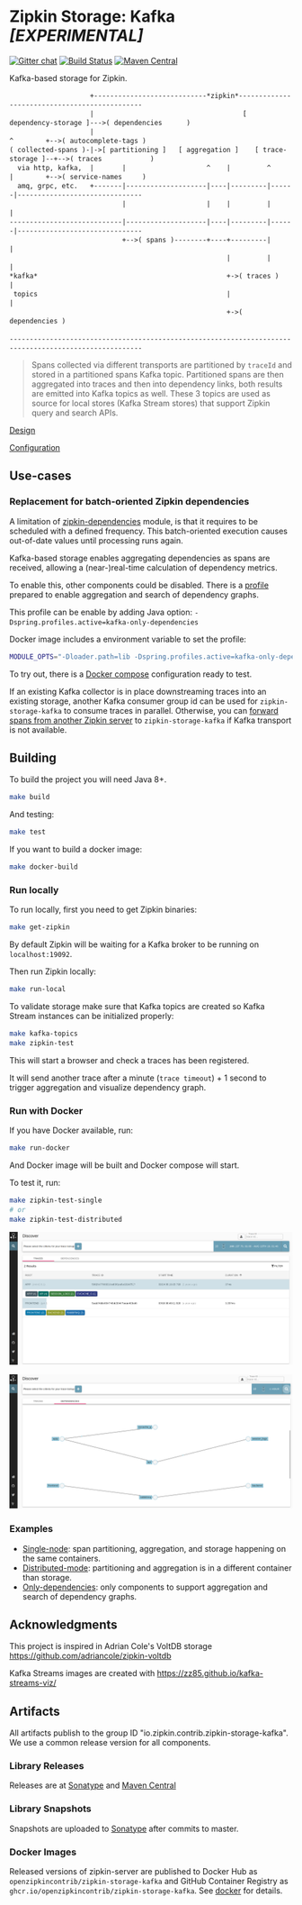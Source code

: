 # Zipkin Storage: Kafka *[EXPERIMENTAL]*

[![Gitter chat](http://img.shields.io/badge/gitter-join%20chat%20%E2%86%92-brightgreen.svg)](https://gitter.im/openzipkin/zipkin)
[![Build Status](https://travis-ci.com/openzipkin-contrib/zipkin-storage-kafka.svg?branch=master)](https://travis-ci.com/openzipkin-contrib/zipkin-storage-kafka)
[![Maven Central](https://img.shields.io/maven-central/v/io.zipkin.gcp/zipkin-module-storage-stackdriver.svg)](https://search.maven.org/search?q=g:io.zipkin.contrib.zipkin-storage-kafka%20AND%20a:zipkin-module-storage-kafka)

Kafka-based storage for Zipkin.

```
                    +----------------------------*zipkin*----------------------------------------------
                    |                                     [ dependency-storage ]--->( dependencies      )
                    |                                                  ^        +-->( autocomplete-tags )
( collected-spans )-|->[ partitioning ]   [ aggregation ]    [ trace-storage ]--+-->( traces            )
  via http, kafka,  |       |                    ^    |         ^      |        +-->( service-names     )
  amq, grpc, etc.   +-------|--------------------|----|---------|------|-------------------------------
                            |                    |    |         |      |
----------------------------|--------------------|----|---------|------|-------------------------------
                            +-->( spans )--------+----+---------|      |
                                                      |         |      |
*kafka*                                               +->( traces )    |
 topics                                               |                |
                                                      +->( dependencies )

-------------------------------------------------------------------------------------------------------

```

> Spans collected via different transports are partitioned by `traceId` and stored in a partitioned spans Kafka topic.
Partitioned spans are then aggregated into traces and then into dependency links, both
results are emitted into Kafka topics as well.
These 3 topics are used as source for local stores (Kafka Stream stores) that support Zipkin query and search APIs.

[Design](storage/README.md)

[Configuration](module/README.md)

## Use-cases

### Replacement for batch-oriented Zipkin dependencies

A limitation of [zipkin-dependencies](https://github.com/openzipkin/zipkin-dependencies) module, is that it requires to be scheduled with a defined frequency. This batch-oriented execution causes out-of-date values until processing runs again.

Kafka-based storage enables aggregating dependencies as spans are received, allowing a (near-)real-time calculation of dependency metrics.

To enable this, other components could be disabled. There is a [profile](module/src/main/resources/zipkin-server-kafka-only-dependencies.yml) prepared to enable aggregation and search of dependency graphs.

This profile can be enable by adding Java option: `-Dspring.profiles.active=kafka-only-dependencies`

Docker image includes a environment variable to set the profile:

```bash
MODULE_OPTS="-Dloader.path=lib -Dspring.profiles.active=kafka-only-dependencies"
```

To try out, there is a [Docker compose](docker/examples/dependencies/docker-compose.yml) configuration ready to test.

If an existing Kafka collector is in place downstreaming traces into an existing storage, another Kafka consumer group id can be used for `zipkin-storage-kafka` to consume traces in parallel. Otherwise, you can [forward spans from another Zipkin server](https://github.com/openzipkin-contrib/zipkin-storage-forwarder)  to `zipkin-storage-kafka` if Kafka transport is not available.

## Building

To build the project you will need Java 8+.

```bash
make build
```

And testing:

```bash
make test
```

If you want to build a docker image:

```bash
make docker-build
```

### Run locally

To run locally, first you need to get Zipkin binaries:

```bash
make get-zipkin
```

By default Zipkin will be waiting for a Kafka broker to be running on `localhost:19092`.

Then run Zipkin locally:

```bash
make run-local
```

To validate storage make sure that Kafka topics are created so Kafka Stream instances can be
initialized properly:

```bash
make kafka-topics
make zipkin-test
```

This will start a browser and check a traces has been registered.

It will send another trace after a minute (`trace timeout`) + 1 second to trigger
aggregation and visualize dependency graph.

### Run with Docker

If you have Docker available, run:

```bash
make run-docker
```

And Docker image will be built and Docker compose will start.

To test it, run:

```bash
make zipkin-test-single
# or
make zipkin-test-distributed
```

![traces](docs/traces.png)

![dependencies](docs/dependencies.png)

### Examples

+ [Single-node](docker/examples/single/docker-compose.yml): span partitioning, aggregation, and storage happening on the same containers.
+ [Distributed-mode](docker/examples/distributed/docker-compose.yml): partitioning and aggregation is in a different container than storage.
+ [Only-dependencies](docker/examples/dependencies/docker-compose.yml): only components to support aggregation and search of dependency graphs.

## Acknowledgments

This project is inspired in Adrian Cole's VoltDB storage <https://github.com/adriancole/zipkin-voltdb>

Kafka Streams images are created with <https://zz85.github.io/kafka-streams-viz/>

## Artifacts
All artifacts publish to the group ID "io.zipkin.contrib.zipkin-storage-kafka". We use a common
release version for all components.

### Library Releases
Releases are at [Sonatype](https://oss.sonatype.org/content/repositories/releases) and [Maven Central](http://search.maven.org/#search%7Cga%7C1%7Cg%3A%22io.zipkin.contrib.zipkin-storage-kafka%22)

### Library Snapshots
Snapshots are uploaded to [Sonatype](https://oss.sonatype.org/content/repositories/snapshots) after
commits to master.

### Docker Images
Released versions of zipkin-server are published to Docker Hub as `openzipkincontrib/zipkin-storage-kafka` and GitHub
Container Registry as `ghcr.io/openzipkincontrib/zipkin-storage-kafka`. See [docker](./docker) for details.
